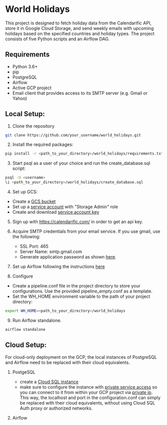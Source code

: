 # World Holidays

This project is designed to fetch holiday data from the Calendarific API, store it in Google Cloud Storage, and send weekly emails with upcoming holidays based on the specified countries and holiday types. The project consists of five Python scripts and an Airflow DAG.

## Requirements
* Python 3.6+
* pip
* PostgreSQL
* Airflow
* Active GCP project
* Email client that provides access to its SMTP server (e.g. Gmail or Yahoo) 

## Local Setup:
1. Clone the repository
```bash
git clone https://github.com/your_username/world_holidays.git
```

2. Install the required packages:
```bash
pip install -r <path_to_your_directory>/world_holidays/requirements.txt
```

3. Start psql as a user of your choice and run the create_database.sql script:
```bash
psql -U <username>
\i <path_to_your_directory>/world_holidays/create_database.sql
```

4. Set up GCS:
* Create a [GCS bucket](https://cloud.google.com/storage/docs/discover-object-storage-console)
* Set up a [service account](https://cloud.google.com/iam/docs/service-accounts-create) with "Storage Admin" role
* Create and download [service account key](https://cloud.google.com/iam/docs/keys-create-delete)

5. Sign up with https://calendarific.com/ in order to get an api key.

6. Acquire SMTP credentials from your email service.
   If you use gmail, use the following:  
   * SSL Port:    465
   * Server Name: smtp.gmail.com
   * Generate application password as shown [here](https://support.google.com/mail/answer/185833?hl=en-GB).
   
7. Set up Airflow following the instructions [here](https://airflow.apache.org/docs/apache-airflow/stable/start.html)

8. Configure
*  Create a pipeline.conf file in the project directory to store your configurations. Use the provided pipeline_empty.conf as a template.
*  Set the WH_HOME environment variable to the path of your project directory:
```bash
export WH_HOME=<path_to_your_directory>/world_holidays
```

9. Run Airflow standalone.
```bash
airflow standalone
```

## Cloud Setup:
For cloud-only deployment on the GCP, the local instances of PostgreSQL and Airflow need to be replaced with their cloud equivalents.

1. PostgeSQL
   * create a [Cloud SQL instance](https://cloud.google.com/sql/docs/postgres/create-instance)
   * make sure to configure the instance with [private service access](https://cloud.google.com/vpc/docs/private-services-access) so you can connect to it from within your GCP project via [private ip](https://cloud.google.com/sql/docs/postgres/private-ip). This way, the localhost and port in the configuration.conf can simply be replaced with their cloud equivalents, without using Cloud SQL Auth proxy or authorized networks.
  
2. Airflow
   
